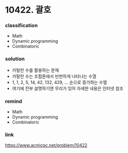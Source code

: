 # 10422. 괄호

### classification
* Math
* Dynamic programming
* Combinatoric

### solution
* 카탈란 수를 활용하는 문제
* 카탈란 수는 조합론에서 빈번하게 나타나는 수열
* 1, 1, 2, 5, 14, 42, 132, 429, ... 순으로 증가하는 수열
* 여기에 전부 설명하기엔 무리가 있어 자세한 내용은 인터넷 참조

### remind
* Math
* Dynamic programming
* Combinatoric

### link
https://www.acmicpc.net/problem/10422